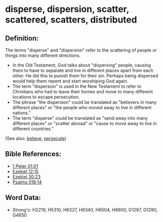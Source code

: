 # disperse, dispersion, scatter, scattered, scatters, distributed #

## Definition: ##

The terms "disperse" and  "dispersion" refer to the scattering of people or things into many different directions.

* In the Old Testament, God talks about "dispersing" people, causing them to have to separate and live in different places apart from each other. He did this to punish them for their sin. Perhaps being dispersed would help them repent and start worshiping God again.
* The term "dispersion" is used in the New Testament to refer to Christians who had to leave their homes and move to many different locations to escape persecution.
* The phrase "the dispersion" could be translated as "believers in many different places" or "the people who moved away to live in different nations."
* The term "disperse" could be translated as "send away into many different places" or "scatter abroad" or "cause to move away to live in different countries."
  

(See also: [believe](../kt/believe.md), [persecute](../other/persecute.md))

## Bible References: ##

* [1 Peter 01:01](rc://en/tn/help/1pe/01/01)
* [Ezekiel 12:15](rc://en/tn/help/ezk/12/15)
* [Ezekiel 30:23](rc://en/tn/help/ezk/30/23)
* [Psalms 018:14](rc://en/tn/help/psa/018/14)

## Word Data: ##

* Strong's: H2219, H5310, H6327, H6340, H6504, H8600, G1287, G1290, G4650
